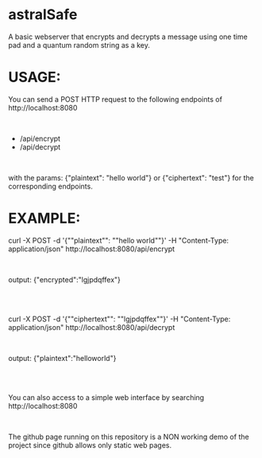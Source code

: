 # astralSafe
A  basic webserver that encrypts and decrypts a message using one time pad and a quantum random string as a key.


# USAGE:

You can send a POST HTTP request to the following endpoints of http://localhost:8080

<br />

<ul>
  <li> /api/encrypt </li>
  <li> /api/decrypt </li>
</ul>

<br />

with the params: {"plaintext": "hello world"} or {"ciphertext": "test"} for the corresponding endpoints.

# EXAMPLE:

curl -X POST -d '{""plaintext"": ""hello world""}' -H "Content-Type: application/json" http://localhost:8080/api/encrypt

<br/>

output: {"encrypted":"lgjpdqffex"}

<br /><br />

curl -X POST -d '{""ciphertext"": ""lgjpdqffex""}' -H "Content-Type: application/json" http://localhost:8080/api/decrypt

<br />

output: {"plaintext":"helloworld"}

<br />
<br />

You can also access to a simple web interface by searching http://localhost:8080

<br />

The github page running on this repository is a NON working demo of the project since github allows only static web pages.
